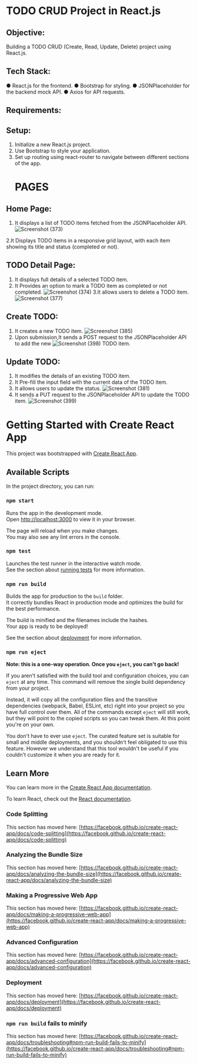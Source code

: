 # TODO CRUD Project in React.js
## Objective:
Building  a TODO CRUD (Create, Read, Update, Delete) project using React.js.
## Tech Stack:
● React.js for the frontend.
● Bootstrap for styling.
● JSONPlaceholder for the backend mock API.
● Axios for API requests.
## Requirements:
## Setup:
1. Initialize a new React.js project.
2. Use Bootstrap to style your application.
3. Set up routing using react-router to navigate between different sections of the app.
   # PAGES
## Home Page:
1. It displays a list of TODO items fetched from the JSONPlaceholder API.
   ![Screenshot (373)](https://github.com/SatyaDevi-Amujala/TODO-JSONPlaceHolder/assets/133928428/7e8fdd75-5614-40cd-81ce-820435133eae)

2.It Displays TODO items in a responsive grid layout, with each item showing its title and
status (completed or not).
## TODO Detail Page:
1. It displays full details of a selected TODO item.
2. It Provides an option to mark a TODO item as completed or not completed.
   ![Screenshot (374)](https://github.com/SatyaDevi-Amujala/TODO-JSONPlaceHolder/assets/133928428/40945f81-5e3d-4873-a3c5-c490cc006ce8)
3.It allows users to delete a TODO item.
![Screenshot (377)](https://github.com/SatyaDevi-Amujala/TODO-JSONPlaceHolder/assets/133928428/d66b2f86-c862-49cb-badb-00748310dc6f)
## Create TODO:
1. It creates a new TODO item.
   ![Screenshot (385)](https://github.com/SatyaDevi-Amujala/TODO-JSONPlaceHolder/assets/133928428/9e8581b2-f468-4c9d-b3ce-47eec77ccc06)
2. Upon submission,It sends a POST request to the JSONPlaceholder API to add the new
   ![Screenshot (398)](https://github.com/SatyaDevi-Amujala/TODO-JSONPlaceHolder/assets/133928428/84e5bc82-c1c3-4e13-bded-42b4abd06421)
TODO item.
## Update TODO:
1. It modifies the details of an existing TODO item.
2. It Pre-fill the input field with the current data of the TODO item.
3. It allows users to update the status.
![Screenshot (381)](https://github.com/SatyaDevi-Amujala/TODO-JSONPlaceHolder/assets/133928428/f62b1aec-4ec1-42c2-a08b-c08492d20227)
4. It sends a PUT request to the JSONPlaceholder API to update the TODO item.
   ![Screenshot (399)](https://github.com/SatyaDevi-Amujala/TODO-JSONPlaceHolder/assets/133928428/9d0e48d7-b37a-438d-8d07-230cf54b2cb8)

# Getting Started with Create React App

This project was bootstrapped with [Create React App](https://github.com/facebook/create-react-app).

## Available Scripts

In the project directory, you can run:

### `npm start`

Runs the app in the development mode.\
Open [http://localhost:3000](http://localhost:3000) to view it in your browser.

The page will reload when you make changes.\
You may also see any lint errors in the console.

### `npm test`

Launches the test runner in the interactive watch mode.\
See the section about [running tests](https://facebook.github.io/create-react-app/docs/running-tests) for more information.

### `npm run build`

Builds the app for production to the `build` folder.\
It correctly bundles React in production mode and optimizes the build for the best performance.

The build is minified and the filenames include the hashes.\
Your app is ready to be deployed!

See the section about [deployment](https://facebook.github.io/create-react-app/docs/deployment) for more information.

### `npm run eject`

**Note: this is a one-way operation. Once you `eject`, you can't go back!**

If you aren't satisfied with the build tool and configuration choices, you can `eject` at any time. This command will remove the single build dependency from your project.

Instead, it will copy all the configuration files and the transitive dependencies (webpack, Babel, ESLint, etc) right into your project so you have full control over them. All of the commands except `eject` will still work, but they will point to the copied scripts so you can tweak them. At this point you're on your own.

You don't have to ever use `eject`. The curated feature set is suitable for small and middle deployments, and you shouldn't feel obligated to use this feature. However we understand that this tool wouldn't be useful if you couldn't customize it when you are ready for it.

## Learn More

You can learn more in the [Create React App documentation](https://facebook.github.io/create-react-app/docs/getting-started).

To learn React, check out the [React documentation](https://reactjs.org/).

### Code Splitting

This section has moved here: [https://facebook.github.io/create-react-app/docs/code-splitting](https://facebook.github.io/create-react-app/docs/code-splitting)

### Analyzing the Bundle Size

This section has moved here: [https://facebook.github.io/create-react-app/docs/analyzing-the-bundle-size](https://facebook.github.io/create-react-app/docs/analyzing-the-bundle-size)

### Making a Progressive Web App

This section has moved here: [https://facebook.github.io/create-react-app/docs/making-a-progressive-web-app](https://facebook.github.io/create-react-app/docs/making-a-progressive-web-app)

### Advanced Configuration

This section has moved here: [https://facebook.github.io/create-react-app/docs/advanced-configuration](https://facebook.github.io/create-react-app/docs/advanced-configuration)

### Deployment

This section has moved here: [https://facebook.github.io/create-react-app/docs/deployment](https://facebook.github.io/create-react-app/docs/deployment)

### `npm run build` fails to minify

This section has moved here: [https://facebook.github.io/create-react-app/docs/troubleshooting#npm-run-build-fails-to-minify](https://facebook.github.io/create-react-app/docs/troubleshooting#npm-run-build-fails-to-minify)
